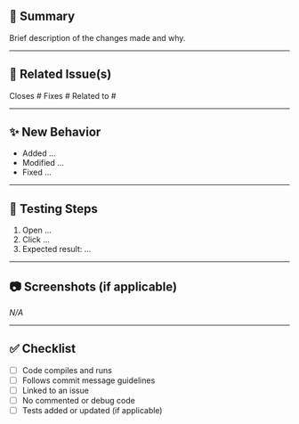 
## 🔧 Summary

<!-- What does this PR do? -->
Brief description of the changes made and why.

---

## 🧩 Related Issue(s)

<!-- Link to the issue(s) this PR resolves -->
Closes #<issue-number>
Fixes #<issue-number>
Related to #<issue-number>

---

## ✨ New Behavior

<!-- Describe what’s new, changed, or improved -->
- Added ...
- Modified ...
- Fixed ...

---

## 🧪 Testing Steps

<!-- How did you test it? How can reviewers test it? -->
1. Open ...
2. Click ...
3. Expected result: ...

---

## 📷 Screenshots (if applicable)

<!-- Paste screenshots or GIFs here to show UI changes -->
_N/A_

---

## ✅ Checklist

- [ ] Code compiles and runs
- [ ] Follows commit message guidelines
- [ ] Linked to an issue
- [ ] No commented or debug code
- [ ] Tests added or updated (if applicable)
